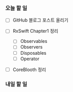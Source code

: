 ### 오늘 할 일

- [ ] GitHub 블로그 포스트 올리기
- [ ] RxSwift Chapter1 정리
  - [ ] Observables
  - [ ] Observers
  - [ ] Disposables
  - [ ] Operator
- [ ] CoreBlooth 정리



### 내일 할 일

